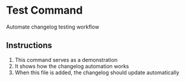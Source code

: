 # Test Command

Automate changelog testing workflow

## Instructions

1. This command serves as a demonstration
2. It shows how the changelog automation works
3. When this file is added, the changelog should update automatically
